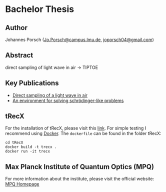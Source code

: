 # Bachelor Thesis

## Author
Johannes Porsch (Jo.Porsch@campus.lmu.de, joporsch04@gmail.com)

## Abstract
direct sampling of light wave in air -> TIPTOE

## Key Publications
- [Direct sampling of a light wave in air](https://doi.org/10.1364/OPTICA.5.000402)
- [An environment for solving schrödinger-like problems](https://gitlab.physik.uni-muenchen.de/AG-Scrinzi/tRecX)

## tRecX
For the installation of tRecX, please visit this [link](https://gitlab.physik.uni-muenchen.de/AG-Scrinzi/tRecX). For simple testing I recommend using [Docker](https://www.docker.com/). The `dockerfile` can be found in the folder tRecX:
```
cd tRecX
docker build -t trecx .
docker run -it trecx
```

## Max Planck Institute of Quantum Optics (MPQ)
For more information about the institute, please visit the official website:
[MPQ Homepage](https://www.mpq.mpg.de)